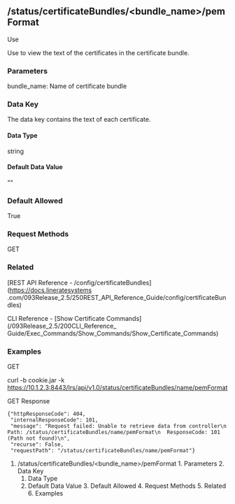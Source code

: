 ## /status/certificateBundles/<bundle_name>/pemFormat

Use

Use to view the text of the certificates in the certificate bundle.

### Parameters

bundle_name: Name of certificate bundle

### Data Key

The data key contains the text of each certificate.

#### Data Type

string

#### Default Data Value

""

### Default Allowed

True

### Request Methods

GET

### Related

[REST API Reference - /config/certificateBundles](https://docs.lineratesystems
.com/093Release_2.5/250REST_API_Reference_Guide/config/certificateBundles)

CLI Reference -  [Show Certificate Commands](/093Release_2.5/200CLI_Reference_
Guide/Exec_Commands/Show_Commands/Show_Certificate_Commands)

### Examples

GET

curl -b cookie.jar -k
https://10.1.2.3:8443/lrs/api/v1.0/status/certificateBundles/name/pemFormat

GET Response

    
    
    {"httpResponseCode": 404,
     "internalResponseCode": 101,
     "message": "Request failed: Unable to retrieve data from controller\n  Path: /status/certificateBundles/name/pemFormat\n  ResponseCode: 101 (Path not found)\n",
     "recurse": False,
     "requestPath": "/status/certificateBundles/name/pemFormat"}
    

  1. /status/certificateBundles/<bundle_name>/pemFormat
    1. Parameters
    2. Data Key
      1. Data Type
      2. Default Data Value
    3. Default Allowed
    4. Request Methods
    5. Related
    6. Examples

